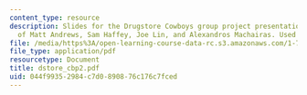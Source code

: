 ```yaml
---
content_type: resource
description: Slides for the Drugstore Cowboys group project presentation. Courtesy
  of Matt Andrews, Sam Haffey, Joe Lin, and Alexandros Machairas. Used with permission.
file: /media/https%3A/open-learning-course-data-rc.s3.amazonaws.com/1-782-environmental-engineering-masters-of-engineering-project-fall-2003-spring-2004/044f99352984c7d0890876c176c7fced_dstore_cbp2.pdf
file_type: application/pdf
resourcetype: Document
title: dstore_cbp2.pdf
uid: 044f9935-2984-c7d0-8908-76c176c7fced
---
```

